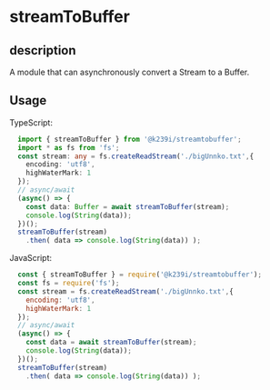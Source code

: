 # streamToBuffer

## description

A module that can asynchronously convert a Stream to a Buffer.

## Usage

TypeScript:
```ts
  import { streamToBuffer } from '@k239i/streamtobuffer';
  import * as fs from 'fs';
  const stream: any = fs.createReadStream('./bigUnnko.txt',{
    encoding: 'utf8',
    highWaterMark: 1
  });
  // async/await
  (async() => {
    const data: Buffer = await streamToBuffer(stream);
    console.log(String(data));
  })();
  streamToBuffer(stream)
    .then( data => console.log(String(data)) );
```

JavaScript:
```js
  const { streamToBuffer } = require('@k239i/streamtobuffer');
  const fs = require('fs');
  const stream = fs.createReadStream('./bigUnnko.txt',{
    encoding: 'utf8',
    highWaterMark: 1
  });
  // async/await
  (async() => {
    const data = await streamToBuffer(stream);
    console.log(String(data));
  })();
  streamToBuffer(stream)
    .then( data => console.log(String(data)) );
```
